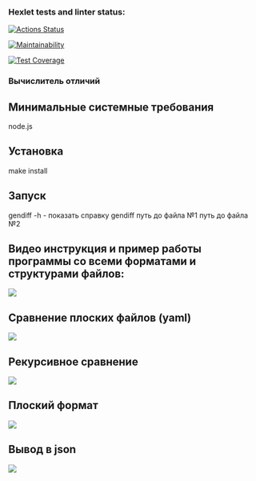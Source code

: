### Hexlet tests and linter status:
[![Actions Status](https://github.com/Evgeny111111/frontend-project-46/actions/workflows/hexlet-check.yml/badge.svg)](https://github.com/Evgeny111111/frontend-project-46/actions)

[![Maintainability](https://api.codeclimate.com/v1/badges/3b7b3391f0ccb8882317/maintainability)](https://codeclimate.com/github/Evgeny111111/frontend-project-46/maintainability)

[![Test Coverage](https://api.codeclimate.com/v1/badges/3b7b3391f0ccb8882317/test_coverage)](https://codeclimate.com/github/Evgeny111111/frontend-project-46/test_coverage)
### Вычислитель отличий

## Минимальные системные требования
node.js

## Установка
make install

## Запуск
gendiff -h - показать справку
gendiff путь до файла №1 путь до файла №2

## Видео инструкция и пример работы программы со всеми форматами и структурами файлов:
<a href="https://asciinema.org/a/lVbw8fvBXrDuI7wadmC8HQmuY" target="_blank"><img src="https://asciinema.org/a/lVbw8fvBXrDuI7wadmC8HQmuY.svg" /></a>

## Сравнение плоских файлов (yaml)
 <a href="https://asciinema.org/a/Wu0INIkPRhTdEe5AMkPie4sDP" target="_blank"><img src="https://asciinema.org/a/Wu0INIkPRhTdEe5AMkPie4sDP.svg" /></a>

## Рекурсивное сравнение
 <a href="https://asciinema.org/a/9qCIH4eCCcLvF6b8vMVYA8ZKd" target="_blank"><img src="https://asciinema.org/a/9qCIH4eCCcLvF6b8vMVYA8ZKd.svg" /></a>

 ## Плоский формат
 <a href="https://asciinema.org/a/VBuJq7tR3s3cvXyvBTLq5Qrvh" target="_blank"><img src="https://asciinema.org/a/VBuJq7tR3s3cvXyvBTLq5Qrvh.svg" /></a>

  ## Вывод в json
  <a href="https://asciinema.org/a/kRW3Lj4Iw2NYsinheWmSrGuCg" target="_blank"><img src="https://asciinema.org/a/kRW3Lj4Iw2NYsinheWmSrGuCg.svg" /></a>